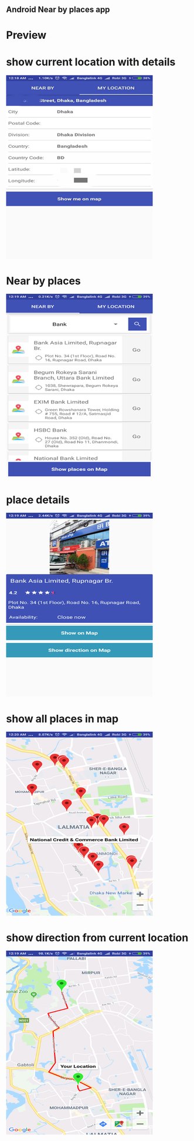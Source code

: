 ## Android Near by places app

# Preview

# show current location with details
<img src="screenshots/one.jpg" width="400" height="500">

# Near by places
<img src="screenshots/two.png" width="400" height="500">

# place details
<img src="screenshots/three.png" width="400" height="500">

# show all places in map
<img src="screenshots/four.png" width="400" height="500">

# show direction from current location
<img src="screenshots/five.png" width="400" height="500">